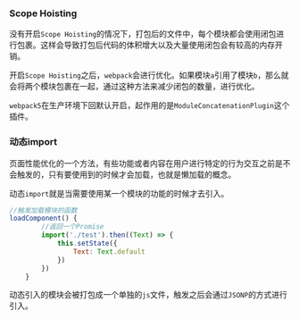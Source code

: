 ### Scope Hoisting

没有开启`Scope Hoisting`的情况下，打包后的文件中，每个模块都会使用闭包进行包裹。这样会导致打包后代码的体积增大以及大量使用闭包会有较高的内存开销。

开启`Scope Hoisting`之后，`webpack`会进行优化。如果模块`a`引用了模块`b`，那么就会将两个模块包裹在一起，通过这种方法来减少闭包的数量，进行优化。

`webpack5`在生产环境下回默认开启，起作用的是`ModuleConcatenationPlugin`这个插件。

### 动态import

页面性能优化的一个方法，有些功能或者内容在用户进行特定的行为交互之前是不会触发的，只有要使用到的时候才会加载，也就是懒加载的概念。

动态`import`就是当需要使用某一个模块的功能的时候才去引入。

```js
//触发加载模块的函数
loadComponent() {
		//返回一个Promise
        import('./test').then((Text) => {
            this.setState({
                Text: Text.default
            })
        })
    }
```

动态引入的模块会被打包成一个单独的`js`文件，触发之后会通过`JSONP`的方式进行引入。